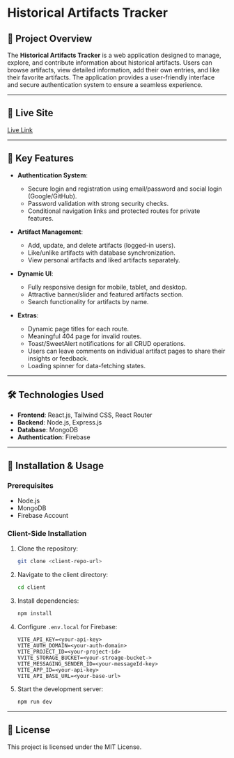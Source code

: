 # Historical Artifacts Tracker

## 🌟 Project Overview

The **Historical Artifacts Tracker** is a web application designed to manage, explore, and contribute information about historical artifacts. Users can browse artifacts, view detailed information, add their own entries, and like their favorite artifacts. The application provides a user-friendly interface and secure authentication system to ensure a seamless experience.

---

## 🚀 Live Site

[Live Link](https://egypt-history.netlify.app)

---

## 🎯 Key Features

- **Authentication System**:

  - Secure login and registration using email/password and social login (Google/GitHub).
  - Password validation with strong security checks.
  - Conditional navigation links and protected routes for private features.

- **Artifact Management**:

  - Add, update, and delete artifacts (logged-in users).
  - Like/unlike artifacts with database synchronization.
  - View personal artifacts and liked artifacts separately.

- **Dynamic UI**:

  - Fully responsive design for mobile, tablet, and desktop.
  - Attractive banner/slider and featured artifacts section.
  - Search functionality for artifacts by name.

- **Extras**:
  - Dynamic page titles for each route.
  - Meaningful 404 page for invalid routes.
  - Toast/SweetAlert notifications for all CRUD operations.
  - Users can leave comments on individual artifact pages to share their insights or feedback.
  - Loading spinner for data-fetching states.

<!-- ---

## 🖼️ Screenshots
**(Include screenshots of key pages, such as the Home page, Add Artifact page, Artifact Details page, etc.)** -->

---

## 🛠️ Technologies Used

- **Frontend**: React.js, Tailwind CSS, React Router
- **Backend**: Node.js, Express.js
- **Database**: MongoDB
- **Authentication**: Firebase

---

## 📖 Installation & Usage

### Prerequisites

- Node.js
- MongoDB
- Firebase Account

### Client-Side Installation

1. Clone the repository:
   ```bash
   git clone <client-repo-url>
   ```
2. Navigate to the client directory:
   ```bash
   cd client
   ```
3. Install dependencies:
   ```bash
   npm install
   ```
4. Configure `.env.local` for Firebase:
   ```env
   VITE_API_KEY=<your-api-key>
   VITE_AUTH_DOMAIN=<your-auth-domain>
   VITE_PROJECT_ID=<your-project-id>
   VVITE_STORAGE_BUCKET=<your-stroage-bucket->
   VITE_MESSAGING_SENDER_ID=<your-messageId-key>
   VITE_APP_ID=<your-api-key>
   VITE_API_BASE_URL=<your-base-url>
   ```
5. Start the development server:
   ```bash
   npm run dev
   ```

---

## 📜 License

This project is licensed under the MIT License.
